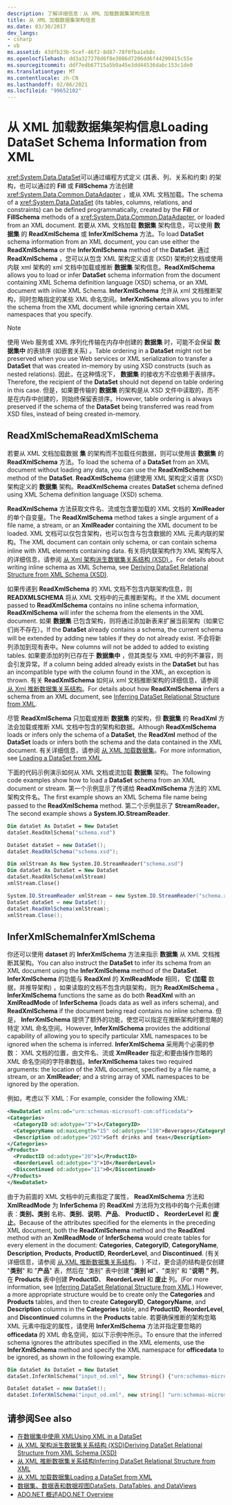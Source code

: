 ```yaml
---
description: 了解详细信息：从 XML 加载数据集架构信息
title: 从 XML 加载数据集架构信息
ms.date: 03/30/2017
dev_langs:
- csharp
- vb
ms.assetid: 43dfb23b-5cef-46f2-8d87-78f0fba1eb8c
ms.openlocfilehash: dd3a327270d6f8e3086d7206dd6f44290415c55e
ms.sourcegitcommit: ddf7edb67715a5b9a45e3dd44536dabc153c1de0
ms.translationtype: MT
ms.contentlocale: zh-CN
ms.lasthandoff: 02/06/2021
ms.locfileid: "99652102"
---
```

# <a name="loading-dataset-schema-information-from-xml"></a><span data-ttu-id="3b79b-103">从 XML 加载数据集架构信息</span><span class="sxs-lookup"><span data-stu-id="3b79b-103">Loading DataSet Schema Information from XML</span></span>

<span data-ttu-id="3b79b-104"><xref:System.Data.DataSet>可以通过编程方式定义 (其表、列、关系和约束) 的架构，也可以通过的 **Fill** 或 **FillSchema** 方法创建 <xref:System.Data.Common.DataAdapter> ，或从 XML 文档加载。</span><span class="sxs-lookup"><span data-stu-id="3b79b-104">The schema of a <xref:System.Data.DataSet> (its tables, columns, relations, and constraints) can be defined programmatically, created by the **Fill** or **FillSchema** methods of a <xref:System.Data.Common.DataAdapter>, or loaded from an XML document.</span></span> <span data-ttu-id="3b79b-105">若要从 XML 文档加载 **数据集** 架构信息，可以使用 **数据集** 的 **ReadXmlSchema** 或 **InferXmlSchema** 方法。</span><span class="sxs-lookup"><span data-stu-id="3b79b-105">To load **DataSet** schema information from an XML document, you can use either the **ReadXmlSchema** or the **InferXmlSchema** method of the **DataSet**.</span></span> <span data-ttu-id="3b79b-106">通过 **ReadXmlSchema** ，您可以从包含 XML 架构定义语言 (XSD) 架构的文档或使用内联 xml 架构的 xml 文档中加载或推断 **数据集** 架构信息。</span><span class="sxs-lookup"><span data-stu-id="3b79b-106">**ReadXmlSchema** allows you to load or infer **DataSet** schema information from the document containing XML Schema definition language (XSD) schema, or an XML document with inline XML Schema.</span></span> <span data-ttu-id="3b79b-107">**InferXmlSchema** 允许从 xml 文档推断架构，同时忽略指定的某些 XML 命名空间。</span><span class="sxs-lookup"><span data-stu-id="3b79b-107">**InferXmlSchema** allows you to infer the schema from the XML document while ignoring certain XML namespaces that you specify.</span></span>  
  
> [!NOTE]
> <span data-ttu-id="3b79b-108">使用 Web 服务或 XML 序列化传输在内存中创建的 **数据集** 时，可能不会保留 **数据集中** 的表排序 (如嵌套关系) 。</span><span class="sxs-lookup"><span data-stu-id="3b79b-108">Table ordering in a **DataSet** might not be preserved when you use Web services or XML serialization to transfer a **DataSet** that was created in-memory by using XSD constructs (such as nested relations).</span></span> <span data-ttu-id="3b79b-109">因此，在这种情况下， **数据集** 的接收方不应依赖于表排序。</span><span class="sxs-lookup"><span data-stu-id="3b79b-109">Therefore, the recipient of the **DataSet** should not depend on table ordering in this case.</span></span> <span data-ttu-id="3b79b-110">但是，如果要传输的 **数据集** 的架构是从 XSD 文件中读取的，而不是在内存中创建的，则始终保留表排序。</span><span class="sxs-lookup"><span data-stu-id="3b79b-110">However, table ordering is always preserved if the schema of the **DataSet** being transferred was read from XSD files, instead of being created in-memory.</span></span>  
  
## <a name="readxmlschema"></a><span data-ttu-id="3b79b-111">ReadXmlSchema</span><span class="sxs-lookup"><span data-stu-id="3b79b-111">ReadXmlSchema</span></span>  

 <span data-ttu-id="3b79b-112">若要从 XML 文档加载数据 **集** 的架构而不加载任何数据，则可以使用该 **数据集** 的 **ReadXmlSchema** 方法。</span><span class="sxs-lookup"><span data-stu-id="3b79b-112">To load the schema of a **DataSet** from an XML document without loading any data, you can use the **ReadXmlSchema** method of the **DataSet**.</span></span> <span data-ttu-id="3b79b-113">**ReadXmlSchema** 创建使用 XML 架构定义语言 (XSD) 架构定义的 **数据集** 架构。</span><span class="sxs-lookup"><span data-stu-id="3b79b-113">**ReadXmlSchema** creates **DataSet** schema defined using XML Schema definition language (XSD) schema.</span></span>  
  
 <span data-ttu-id="3b79b-114">**ReadXmlSchema** 方法获取文件名、流或包含要加载的 XML 文档的 **XmlReader** 的单个自变量。</span><span class="sxs-lookup"><span data-stu-id="3b79b-114">The **ReadXmlSchema** method takes a single argument of a file name, a stream, or an **XmlReader** containing the XML document to be loaded.</span></span> <span data-ttu-id="3b79b-115">XML 文档可以仅包含架构，也可以包含与包含数据的 XML 元素内联的架构。</span><span class="sxs-lookup"><span data-stu-id="3b79b-115">The XML document can contain only schema, or can contain schema inline with XML elements containing data.</span></span> <span data-ttu-id="3b79b-116">有关将内联架构作为 XML 架构写入的详细信息，请参阅 [从 Xml 架构派生数据集关系结构 (XSD) ](deriving-dataset-relational-structure-from-xml-schema-xsd.md)。</span><span class="sxs-lookup"><span data-stu-id="3b79b-116">For details about writing inline schema as XML Schema, see [Deriving DataSet Relational Structure from XML Schema (XSD)](deriving-dataset-relational-structure-from-xml-schema-xsd.md).</span></span>  
  
 <span data-ttu-id="3b79b-117">如果传递到 **ReadXmlSchema** 的 XML 文档不包含内联架构信息，则 **READXMLSCHEMA** 将从 XML 文档中的元素推断架构。</span><span class="sxs-lookup"><span data-stu-id="3b79b-117">If the XML document passed to **ReadXmlSchema** contains no inline schema information, **ReadXmlSchema** will infer the schema from the elements in the XML document.</span></span> <span data-ttu-id="3b79b-118">如果 **数据集** 已包含架构，则将通过添加新表来扩展当前架构（如果它们尚不存在）。</span><span class="sxs-lookup"><span data-stu-id="3b79b-118">If the **DataSet** already contains a schema, the current schema will be extended by adding new tables if they do not already exist.</span></span> <span data-ttu-id="3b79b-119">不会将新列添加到现有表中。</span><span class="sxs-lookup"><span data-stu-id="3b79b-119">New columns will not be added to added to existing tables.</span></span> <span data-ttu-id="3b79b-120">如果要添加的列已存在于 **数据集中** ，但其类型与 XML 中的列不兼容，则会引发异常。</span><span class="sxs-lookup"><span data-stu-id="3b79b-120">If a column being added already exists in the **DataSet** but has an incompatible type with the column found in the XML, an exception is thrown.</span></span> <span data-ttu-id="3b79b-121">有关 **ReadXmlSchema** 如何从 xml 文档推断架构的详细信息，请参阅 [从 Xml 推断数据集关系结构](inferring-dataset-relational-structure-from-xml.md)。</span><span class="sxs-lookup"><span data-stu-id="3b79b-121">For details about how **ReadXmlSchema** infers a schema from an XML document, see [Inferring DataSet Relational Structure from XML](inferring-dataset-relational-structure-from-xml.md).</span></span>  
  
 <span data-ttu-id="3b79b-122">尽管 **ReadXmlSchema** 只加载或推断 **数据集** 的架构，但 **数据集** 的 **ReadXml** 方法会加载或推断 XML 文档中包含的架构和数据。</span><span class="sxs-lookup"><span data-stu-id="3b79b-122">Although **ReadXmlSchema** loads or infers only the schema of a **DataSet**, the **ReadXml** method of the **DataSet** loads or infers both the schema and the data contained in the XML document.</span></span> <span data-ttu-id="3b79b-123">有关详细信息，请参阅 [从 XML 加载数据集](loading-a-dataset-from-xml.md)。</span><span class="sxs-lookup"><span data-stu-id="3b79b-123">For more information, see [Loading a DataSet from XML](loading-a-dataset-from-xml.md).</span></span>  
  
 <span data-ttu-id="3b79b-124">下面的代码示例演示如何从 XML 文档或流加载 **数据集** 架构。</span><span class="sxs-lookup"><span data-stu-id="3b79b-124">The following code examples show how to load a **DataSet** schema from an XML document or stream.</span></span> <span data-ttu-id="3b79b-125">第一个示例显示了传递给 **ReadXmlSchema** 方法的 XML 架构文件名。</span><span class="sxs-lookup"><span data-stu-id="3b79b-125">The first example shows an XML Schema file name being passed to the **ReadXmlSchema** method.</span></span> <span data-ttu-id="3b79b-126">第二个示例显示了 **StreamReader**。</span><span class="sxs-lookup"><span data-stu-id="3b79b-126">The second example shows a **System.IO.StreamReader**.</span></span>  
  
```vb  
Dim dataSet As DataSet = New DataSet  
dataSet.ReadXmlSchema("schema.xsd")  
```  
  
```csharp  
DataSet dataSet = new DataSet();  
dataSet.ReadXmlSchema("schema.xsd");  
```  
  
```vb  
Dim xmlStream As New System.IO.StreamReader("schema.xsd")
Dim dataSet As DataSet = New DataSet  
dataSet.ReadXmlSchema(xmlStream)  
xmlStream.Close()  
```  
  
```csharp  
System.IO.StreamReader xmlStream = new System.IO.StreamReader("schema.xsd");  
DataSet dataSet = new DataSet();  
dataSet.ReadXmlSchema(xmlStream);  
xmlStream.Close();  
```  
  
## <a name="inferxmlschema"></a><span data-ttu-id="3b79b-127">InferXmlSchema</span><span class="sxs-lookup"><span data-stu-id="3b79b-127">InferXmlSchema</span></span>  

 <span data-ttu-id="3b79b-128">你还可以使用 **dataset** 的 **InferXmlSchema** 方法来指示 **数据集** 从 XML 文档推断其架构。</span><span class="sxs-lookup"><span data-stu-id="3b79b-128">You can also instruct the **DataSet** to infer its schema from an XML document using the **InferXmlSchema** method of the **DataSet**.</span></span> <span data-ttu-id="3b79b-129">**InferXmlSchema** 的功能与 **ReadXml** 的 **XmlReadMode** 相同， **它 (加载** 数据，并推导架构) ，如果读取的文档不包含内联架构，则为 **ReadXmlSchema** 。</span><span class="sxs-lookup"><span data-stu-id="3b79b-129">**InferXmlSchema** functions the same as do both **ReadXml** with an **XmlReadMode** of **InferSchema** (loads data as well as infers schema), and **ReadXmlSchema** if the document being read contains no inline schema.</span></span> <span data-ttu-id="3b79b-130">但是， **InferXmlSchema** 提供了额外的功能，使您可以指定在推断架构时要忽略的特定 XML 命名空间。</span><span class="sxs-lookup"><span data-stu-id="3b79b-130">However, **InferXmlSchema** provides the additional capability of allowing you to specify particular XML namespaces to be ignored when the schema is inferred.</span></span> <span data-ttu-id="3b79b-131">**InferXmlSchema** 采用两个必需的参数： XML 文档的位置，由文件名、流或 **XmlReader** 指定;和要由操作忽略的 XML 命名空间的字符串数组。</span><span class="sxs-lookup"><span data-stu-id="3b79b-131">**InferXmlSchema** takes two required arguments: the location of the XML document, specified by a file name, a stream, or an **XmlReader**; and a string array of XML namespaces to be ignored by the operation.</span></span>  
  
 <span data-ttu-id="3b79b-132">例如，考虑以下 XML：</span><span class="sxs-lookup"><span data-stu-id="3b79b-132">For example, consider the following XML:</span></span>  
  
```xml  
<NewDataSet xmlns:od="urn:schemas-microsoft-com:officedata">  
<Categories>  
  <CategoryID od:adotype="3">1</CategoryID>
  <CategoryName od:maxLength="15" od:adotype="130">Beverages</CategoryName>
  <Description od:adotype="203">Soft drinks and teas</Description>
</Categories>  
<Products>  
  <ProductID od:adotype="20">1</ProductID>
  <ReorderLevel od:adotype="3">10</ReorderLevel>
  <Discontinued od:adotype="11">0</Discontinued>
</Products>  
</NewDataSet>  
```  
  
 <span data-ttu-id="3b79b-133">由于为前面的 XML 文档中的元素指定了属性， **ReadXmlSchema** 方法和 **XmlReadMode** 为 **InferSchema** 的 **ReadXml** 方法将为文档中的每个元素创建表：**类别、类别** 名称、**类别**、**说明**、**产品**、 **ProductID** **、** **ReorderLevel** 和 **废止**。</span><span class="sxs-lookup"><span data-stu-id="3b79b-133">Because of the attributes specified for the elements in the preceding XML document, both the **ReadXmlSchema** method and the **ReadXml** method with an **XmlReadMode** of **InferSchema** would create tables for every element in the document: **Categories**, **CategoryID**, **CategoryName**, **Description**, **Products**, **ProductID**, **ReorderLevel**, and **Discontinued**.</span></span> <span data-ttu-id="3b79b-134"> (有关详细信息，请参阅 [从 XML 推断数据集关系结构](inferring-dataset-relational-structure-from-xml.md)。 ) 不过，更合适的结构是仅创建 "**类别**" 和 "**产品**" 表，然后在 "类别" 表中创建 "**类别** **id**"、"类别" 和 "**说明** **" 列**，在 **Products** 表中创建 **ProductID**、 **ReorderLevel** 和 **废止** 列。</span><span class="sxs-lookup"><span data-stu-id="3b79b-134">(For more information, see [Inferring DataSet Relational Structure from XML](inferring-dataset-relational-structure-from-xml.md).) However, a more appropriate structure would be to create only the **Categories** and **Products** tables, and then to create **CategoryID**, **CategoryName**, and **Description** columns in the **Categories** table, and **ProductID**, **ReorderLevel**, and **Discontinued** columns in the **Products** table.</span></span> <span data-ttu-id="3b79b-135">若要确保推断的架构忽略 XML 元素中指定的属性，请使用 **InferXmlSchema** 方法并指定要忽略的 **officedata** 的 XML 命名空间，如以下示例中所示。</span><span class="sxs-lookup"><span data-stu-id="3b79b-135">To ensure that the inferred schema ignores the attributes specified in the XML elements, use the **InferXmlSchema** method and specify the XML namespace for **officedata** to be ignored, as shown in the following example.</span></span>  
  
```vb  
Dim dataSet As DataSet = New DataSet  
dataSet.InferXmlSchema("input_od.xml", New String() {"urn:schemas-microsoft-com:officedata"})  
```  
  
```csharp  
DataSet dataSet = new DataSet();  
dataSet.InferXmlSchema("input_od.xml", new string[] "urn:schemas-microsoft-com:officedata");  
```  
  
## <a name="see-also"></a><span data-ttu-id="3b79b-136">请参阅</span><span class="sxs-lookup"><span data-stu-id="3b79b-136">See also</span></span>

- [<span data-ttu-id="3b79b-137">在数据集中使用 XML</span><span class="sxs-lookup"><span data-stu-id="3b79b-137">Using XML in a DataSet</span></span>](using-xml-in-a-dataset.md)
- [<span data-ttu-id="3b79b-138">从 XML 架构派生数据集关系结构 (XSD)</span><span class="sxs-lookup"><span data-stu-id="3b79b-138">Deriving DataSet Relational Structure from XML Schema (XSD)</span></span>](deriving-dataset-relational-structure-from-xml-schema-xsd.md)
- [<span data-ttu-id="3b79b-139">从 XML 推断数据集关系结构</span><span class="sxs-lookup"><span data-stu-id="3b79b-139">Inferring DataSet Relational Structure from XML</span></span>](inferring-dataset-relational-structure-from-xml.md)
- [<span data-ttu-id="3b79b-140">从 XML 加载数据集</span><span class="sxs-lookup"><span data-stu-id="3b79b-140">Loading a DataSet from XML</span></span>](loading-a-dataset-from-xml.md)
- [<span data-ttu-id="3b79b-141">数据集、数据表和数据视图</span><span class="sxs-lookup"><span data-stu-id="3b79b-141">DataSets, DataTables, and DataViews</span></span>](index.md)
- [<span data-ttu-id="3b79b-142">ADO.NET 概述</span><span class="sxs-lookup"><span data-stu-id="3b79b-142">ADO.NET Overview</span></span>](../ado-net-overview.md)
